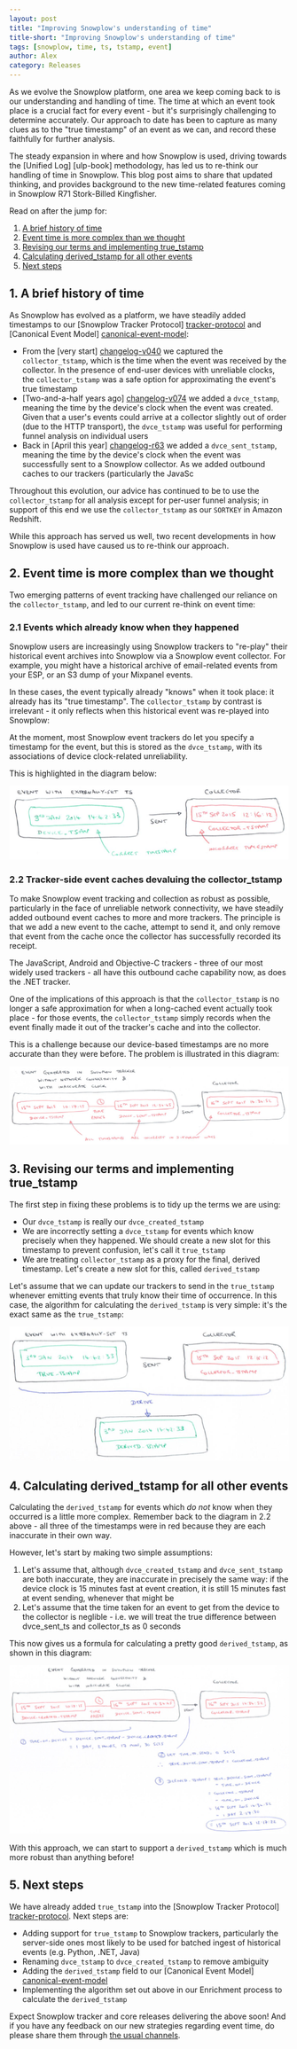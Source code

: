 ```yaml
---
layout: post
title: "Improving Snowplow's understanding of time"
title-short: "Improving Snowplow's understanding of time"
tags: [snowplow, time, ts, tstamp, event]
author: Alex
category: Releases
---
```


As we evolve the Snowplow platform, one area we keep coming back to is our understanding and handling of time. The time at which an event took place is a crucial fact for every event - but it's surprisingly challenging to determine accurately. Our approach to date has been to capture as many clues as to the "true timestamp" of an event as we can, and record these faithfully for further analysis.

The steady expansion in where and how Snowplow is used, driving towards the [Unified Log] [ulp-book] methodology, has led us to re-think our handling of time in Snowplow. This blog post aims to share that updated thinking, and provides background to the new time-related features coming in Snowplow R71 Stork-Billed Kingfisher.

Read on after the jump for:

1. [A brief history of time](/blog/2015/09/14/snowplow-java-tracker-0.8.0-released/#history)
2. [Event time is more complex than we thought](/blog/2015/09/14/snowplow-java-tracker-0.8.0-released/#rationale)
3. [Revising our terms and implementing true_tstamp](/blog/2015/09/14/snowplow-java-tracker-0.8.0-released/#true-ts)
4. [Calculating derived_tstamp for all other events](/blog/2015/09/14/snowplow-java-tracker-0.8.0-released/#derived-ts)
5. [Next steps](/blog/2015/09/14/snowplow-java-tracker-0.8.0-released/#next-steps)

<!--more-->

<h2 id="history">1. A brief history of time</h2>

As Snowplow has evolved as a platform, we have steadily added timestamps to our [Snowplow Tracker Protocol] [tracker-protocol] and [Canonical Event Model] [canonical-event-model]:

* From the [very start] [changelog-v040] we captured the `collector_tstamp`, which is the time when the event was received by the collector. In the presence of end-user devices with unreliable clocks, the `collector_tstamp` was a safe option for approximating the event's true timestamp
* [Two-and-a-half years ago] [changelog-v074] we added a `dvce_tstamp`, meaning the time by the device's clock when the event was created. Given that a user's events could arrive at a collector slightly out of order (due to the HTTP transport), the `dvce_tstamp` was useful for performing funnel analysis on individual users
* Back in [April this year] [changelog-r63] we added a `dvce_sent_tstamp`, meaning the time by the device's clock when the event was successfully sent to a Snowplow collector. As we added outbound caches to our trackers (particularly the JavaSc

Throughout this evolution, our advice has continued to be to use the `collector_tstamp` for all analysis except for per-user funnel analysis; in support of this end we use the `collector_tstamp` as our `SORTKEY` in Amazon Redshift.

While this approach has served us well, two recent developments in how Snowplow is used have caused us to re-think our approach.

<h2 id="rationale">2. Event time is more complex than we thought</h2>

Two emerging patterns of event tracking have challenged our reliance on the `collector_tstamp`, and led to our current re-think on event time:

<h3>2.1 Events which already know when they happened</h3>

Snowplow users are increasingly using Snowplow trackers to "re-play" their historical event archives into Snowplow via a Snowplow event collector. For example, you might have a historical archive of email-related events from your ESP, or an S3 dump of your Mixpanel events.

In these cases, the event typically already "knows" when it took place: it already has its "true timestamp". The `collector_tstamp` by contrast is irrelevant - it only reflects when this historical event was re-played into Snowplow:

At the moment, most Snowplow event trackers do let you specify a timestamp for the event, but this is stored as the `dvce_tstamp`, with its associations of device clock-related unreliability.

This is highlighted in the diagram below:

![true-ts-problem][true-ts-problem]

<h3>2.2 Tracker-side event caches devaluing the collector_tstamp</h3>

To make Snowplow event tracking and collection as robust as possible, particularly in the face of unreliable network connectivity, we have steadily added outbound event caches to more and more trackers. The principle is that we add a new event to the cache, attempt to send it, and only remove that event from the cache once the collector has successfully recorded its receipt.

The JavaScript, Android and Objective-C trackers - three of our most widely used trackers - all have this outbound cache capability now, as does the .NET tracker.

One of the implications of this approach is that the `collector_tstamp` is no longer a safe approximation for when a long-cached event actually took place - for those events, the `collector_tstamp` simply records when the event finally made it out of the tracker's cache and into the collector.

This is a challenge because our device-based timestamps are no more accurate than they were before. The problem is illustrated in this diagram:

![cache-problem][cache-problem]

<h2 id="true-ts">3. Revising our terms and implementing true_tstamp</h2>

The first step in fixing these problems is to tidy up the terms we are using:

* Our `dvce_tstamp` is really our `dvce_created_tstamp`
* We are incorrectly setting a `dvce_tstamp` for events which know precisely when they happened. We should create a new slot for this timestamp to prevent confusion, let's call it `true_tstamp`
* We are treating `collector_tstamp` as a proxy for the final, derived timestamp. Let's create a new slot for this, called `derived_tstamp`

Let's assume that we can update our trackers to send in the `true_tstamp` whenever emitting events that truly know their time of occurrence. In this case, the algorithm for calculating the `derived_tstamp` is very simple: it's the exact same as the `true_tstamp`:

![true-ts-solution][true-ts-solution]

<h2 id="derived-ts">4. Calculating derived_tstamp for all other events</h2>

Calculating the `derived_tstamp` for events which *do not* know when they occurred is a little more complex. Remember back to the diagram in 2.2 above - all three of the timestamps were in red because they are each inaccurate in their own way.

However, let's start by making two simple assumptions:

1. Let's assume that, although `dvce_created_tstamp` and `dvce_sent_tstamp` are both inaccurate, they are inaccurate in precisely the same way: if the device clock is 15 minutes fast at event creation, it is still 15 minutes fast at event sending, whenever that might be
2. Let's assume that the time taken for an event to get from the device to the collector is neglible - i.e. we will treat the true difference between dvce_sent_ts and collector_ts as 0 seconds

This now gives us a formula for calculating a pretty good `derived_tstamp`, as shown in this diagram:

![cache-solution][cache-solution]

With this approach, we can start to support a `derived_tstamp` which is much more robust than anything before!

<h2 id="next-steps">5. Next steps</h2>

We have already added `true_tstamp` into the [Snowplow Tracker Protocol] [tracker-protocol]. Next steps are:

* Adding support for `true_tstamp` to Snowplow trackers, particularly the server-side ones most likely to be used for batched ingest of historical events (e.g. Python, .NET, Java)
* Renaming `dvce_tstamp` to `dvce_created_tstamp` to remove ambiguity
* Adding the `derived_tstamp` field to our [Canonical Event Model] [canonical-event-model]
* Implementing the algorithm set out above in our Enrichment process to calculate the `derived_tstamp`

Expect Snowplow tracker and core releases delivering the above soon! And if you have any feedback on our new strategies regarding event time, do please share them through [the usual channels][talk-to-us].

[tracker-protocol]: https://github.com/snowplow/snowplow/wiki/snowplow-tracker-protocol
[canonical-event-model]: https://github.com/snowplow/snowplow/wiki/canonical-event-model

[true-ts-problem]: /assets/img/blog/2015/09/true-ts-problem.png
[true-ts-solution]: /assets/img/blog/2015/09/true-ts-solution.png
[cache-problem]: /assets/img/blog/2015/09/cache-problem.png
[cache-solution]: /assets/img/blog/2015/09/cache-solution.png

[changelog-v040]: https://github.com/snowplow/snowplow/blob/master/CHANGELOG#L1436
[changelog-v074]: https://github.com/snowplow/snowplow/blob/master/CHANGELOG#L1150
[changelog-r63]: https://github.com/snowplow/snowplow/blob/master/CHANGELOG#L268

[talk-to-us]: https://github.com/snowplow/snowplow/wiki/Talk-to-us
